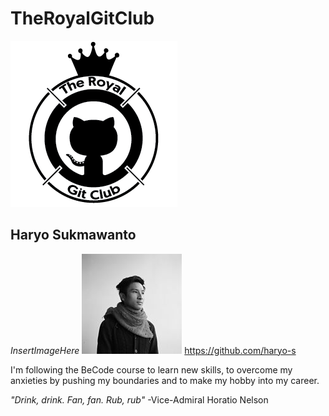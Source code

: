 # TheRoyalGitClub
![The Royal Git Club](https://raw.githubusercontent.com/Maarten-Vandaele/TheRoyalGitClub/Haryo/logo.png)

## Haryo Sukmawanto
_InsertImageHere_
![Haryo](https://raw.githubusercontent.com/Maarten-Vandaele/TheRoyalGitClub/Haryo/HaryoS.jpg)
https://github.com/haryo-s

I'm following the BeCode course to learn new skills, to overcome my anxieties by pushing my boundaries and to make my hobby into my career.

_"Drink, drink. Fan, fan. Rub, rub"_ -Vice-Admiral Horatio Nelson